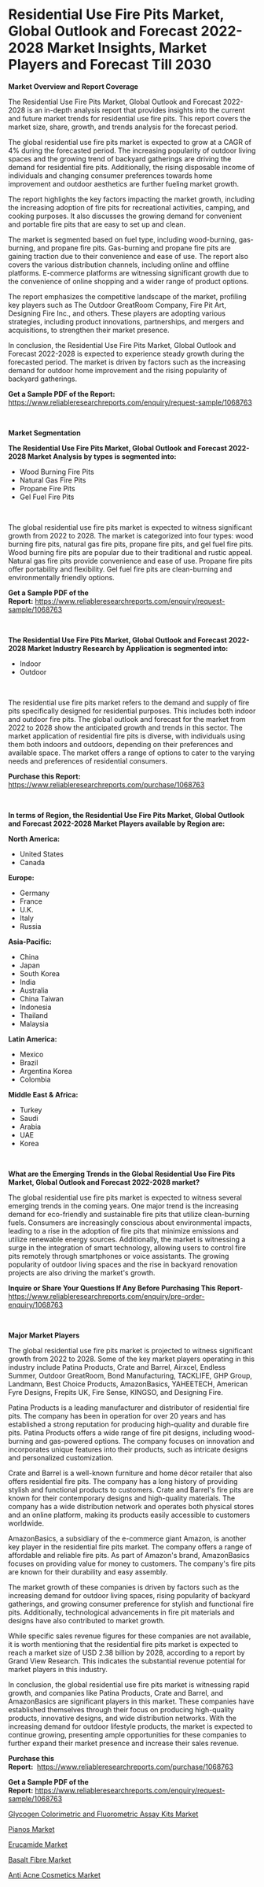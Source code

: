 <p><h1>Residential Use Fire Pits Market, Global Outlook and Forecast 2022-2028 Market Insights, Market Players and Forecast Till 2030</h1></p><p><strong>Market Overview and Report Coverage</strong></p>
<p><p>The Residential Use Fire Pits Market, Global Outlook and Forecast 2022-2028 is an in-depth analysis report that provides insights into the current and future market trends for residential use fire pits. This report covers the market size, share, growth, and trends analysis for the forecast period.</p><p>The global residential use fire pits market is expected to grow at a CAGR of 4% during the forecasted period. The increasing popularity of outdoor living spaces and the growing trend of backyard gatherings are driving the demand for residential fire pits. Additionally, the rising disposable income of individuals and changing consumer preferences towards home improvement and outdoor aesthetics are further fueling market growth.</p><p>The report highlights the key factors impacting the market growth, including the increasing adoption of fire pits for recreational activities, camping, and cooking purposes. It also discusses the growing demand for convenient and portable fire pits that are easy to set up and clean.</p><p>The market is segmented based on fuel type, including wood-burning, gas-burning, and propane fire pits. Gas-burning and propane fire pits are gaining traction due to their convenience and ease of use. The report also covers the various distribution channels, including online and offline platforms. E-commerce platforms are witnessing significant growth due to the convenience of online shopping and a wider range of product options.</p><p>The report emphasizes the competitive landscape of the market, profiling key players such as The Outdoor GreatRoom Company, Fire Pit Art, Designing Fire Inc., and others. These players are adopting various strategies, including product innovations, partnerships, and mergers and acquisitions, to strengthen their market presence.</p><p>In conclusion, the Residential Use Fire Pits Market, Global Outlook and Forecast 2022-2028 is expected to experience steady growth during the forecasted period. The market is driven by factors such as the increasing demand for outdoor home improvement and the rising popularity of backyard gatherings.</p></p>
<p><strong>Get a Sample PDF of the Report:</strong> <a href="https://www.reliableresearchreports.com/enquiry/request-sample/1068763">https://www.reliableresearchreports.com/enquiry/request-sample/1068763</a></p>
<p>&nbsp;</p>
<p><strong>Market Segmentation</strong></p>
<p><strong>The Residential Use Fire Pits Market, Global Outlook and Forecast 2022-2028 Market Analysis by types is segmented into:</strong></p>
<p><ul><li>Wood Burning Fire Pits</li><li>Natural Gas Fire Pits</li><li>Propane Fire Pits</li><li>Gel Fuel Fire Pits</li></ul></p>
<p>&nbsp;</p>
<p><p>The global residential use fire pits market is expected to witness significant growth from 2022 to 2028. The market is categorized into four types: wood burning fire pits, natural gas fire pits, propane fire pits, and gel fuel fire pits. Wood burning fire pits are popular due to their traditional and rustic appeal. Natural gas fire pits provide convenience and ease of use. Propane fire pits offer portability and flexibility. Gel fuel fire pits are clean-burning and environmentally friendly options.</p></p>
<p><strong>Get a Sample PDF of the Report:</strong>&nbsp;<a href="https://www.reliableresearchreports.com/enquiry/request-sample/1068763">https://www.reliableresearchreports.com/enquiry/request-sample/1068763</a></p>
<p>&nbsp;</p>
<p><strong>The Residential Use Fire Pits Market, Global Outlook and Forecast 2022-2028 Market Industry Research by Application is segmented into:</strong></p>
<p><ul><li>Indoor</li><li>Outdoor</li></ul></p>
<p>&nbsp;</p>
<p><p>The residential use fire pits market refers to the demand and supply of fire pits specifically designed for residential purposes. This includes both indoor and outdoor fire pits. The global outlook and forecast for the market from 2022 to 2028 show the anticipated growth and trends in this sector. The market application of residential fire pits is diverse, with individuals using them both indoors and outdoors, depending on their preferences and available space. The market offers a range of options to cater to the varying needs and preferences of residential consumers.</p></p>
<p><strong>Purchase this Report:</strong>&nbsp; <a href="https://www.reliableresearchreports.com/purchase/1068763">https://www.reliableresearchreports.com/purchase/1068763</a></p>
<p>&nbsp;</p>
<p><strong>In terms of Region, the Residential Use Fire Pits Market, Global Outlook and Forecast 2022-2028 Market Players available by Region are:</strong></p>
<p>
    <p> <strong> North America: </strong>
        <ul>
            <li>United States</li>
            <li>Canada</li>
        </ul>
        </p> 
    <p> <strong> Europe: </strong>
        <ul>
            <li>Germany</li>
            <li>France</li>
            <li>U.K.</li>
            <li>Italy</li>
            <li>Russia</li>
        </ul>
        </p> 
    <p> <strong> Asia-Pacific: </strong>
        <ul>
            <li>China</li>
            <li>Japan</li>
            <li>South Korea</li>
            <li>India</li>
            <li>Australia</li>
            <li>China Taiwan</li>
            <li>Indonesia</li>
            <li>Thailand</li>
            <li>Malaysia</li>
        </ul>
        </p> 
    <p> <strong> Latin America: </strong>
        <ul>
            <li>Mexico</li>
            <li>Brazil</li>
            <li>Argentina Korea</li>
            <li>Colombia</li>
        </ul>
        </p> 
    <p> <strong> Middle East & Africa: </strong>
        <ul>
            <li>Turkey</li>
            <li>Saudi</li>
            <li>Arabia</li>
            <li>UAE</li>
            <li>Korea</li>
        </ul>
    </p>
    </p>
<p>&nbsp;</p>
<p><strong>What are the Emerging Trends in the Global Residential Use Fire Pits Market, Global Outlook and Forecast 2022-2028 market?</strong></p>
<p><p>The global residential use fire pits market is expected to witness several emerging trends in the coming years. One major trend is the increasing demand for eco-friendly and sustainable fire pits that utilize clean-burning fuels. Consumers are increasingly conscious about environmental impacts, leading to a rise in the adoption of fire pits that minimize emissions and utilize renewable energy sources. Additionally, the market is witnessing a surge in the integration of smart technology, allowing users to control fire pits remotely through smartphones or voice assistants. The growing popularity of outdoor living spaces and the rise in backyard renovation projects are also driving the market's growth.</p></p>
<p><strong>Inquire or Share Your Questions If Any Before Purchasing This Report</strong>- <a href="https://www.reliableresearchreports.com/enquiry/pre-order-enquiry/1068763">https://www.reliableresearchreports.com/enquiry/pre-order-enquiry/1068763</a></p>
<p>&nbsp;</p>
<p><strong>Major Market Players</strong></p>
<p><p>The global residential use fire pits market is projected to witness significant growth from 2022 to 2028. Some of the key market players operating in this industry include Patina Products, Crate and Barrel, Airxcel, Endless Summer, Outdoor GreatRoom, Bond Manufacturing, TACKLIFE, GHP Group, Landmann, Best Choice Products, AmazonBasics, YAHEETECH, American Fyre Designs, Frepits UK, Fire Sense, KINGSO, and Designing Fire.</p><p>Patina Products is a leading manufacturer and distributor of residential fire pits. The company has been in operation for over 20 years and has established a strong reputation for producing high-quality and durable fire pits. Patina Products offers a wide range of fire pit designs, including wood-burning and gas-powered options. The company focuses on innovation and incorporates unique features into their products, such as intricate designs and personalized customization.</p><p>Crate and Barrel is a well-known furniture and home décor retailer that also offers residential fire pits. The company has a long history of providing stylish and functional products to customers. Crate and Barrel's fire pits are known for their contemporary designs and high-quality materials. The company has a wide distribution network and operates both physical stores and an online platform, making its products easily accessible to customers worldwide.</p><p>AmazonBasics, a subsidiary of the e-commerce giant Amazon, is another key player in the residential fire pits market. The company offers a range of affordable and reliable fire pits. As part of Amazon's brand, AmazonBasics focuses on providing value for money to customers. The company's fire pits are known for their durability and easy assembly.</p><p>The market growth of these companies is driven by factors such as the increasing demand for outdoor living spaces, rising popularity of backyard gatherings, and growing consumer preference for stylish and functional fire pits. Additionally, technological advancements in fire pit materials and designs have also contributed to market growth.</p><p>While specific sales revenue figures for these companies are not available, it is worth mentioning that the residential fire pits market is expected to reach a market size of USD 2.38 billion by 2028, according to a report by Grand View Research. This indicates the substantial revenue potential for market players in this industry.</p><p>In conclusion, the global residential use fire pits market is witnessing rapid growth, and companies like Patina Products, Crate and Barrel, and AmazonBasics are significant players in this market. These companies have established themselves through their focus on producing high-quality products, innovative designs, and wide distribution networks. With the increasing demand for outdoor lifestyle products, the market is expected to continue growing, presenting ample opportunities for these companies to further expand their market presence and increase their sales revenue.</p></p>
<p><strong>Purchase this Report:</strong>&nbsp;&nbsp;<a href="https://www.reliableresearchreports.com/purchase/1068763">https://www.reliableresearchreports.com/purchase/1068763</a></p>
<p></p>
<p><strong>Get a Sample PDF of the Report:</strong>&nbsp;<a href="https://www.reliableresearchreports.com/enquiry/request-sample/1068763">https://www.reliableresearchreports.com/enquiry/request-sample/1068763</a></p>
<p><p><a href="https://www.reportprime.com/glycogen-colorimetric-and-fluorometric-assay-kits-r8964">Glycogen Colorimetric and Fluorometric Assay Kits Market</a></p><p><a href="https://www.linkedin.com/pulse/pianos-market-share-amp-new-trends-analysis-report-type-application-epbfe/">Pianos Market</a></p><p><a href="https://medium.com/@wadeodinnn745/erucamide-market-size-growth-forecast-2023-2030-ad4552fc0ad2">Erucamide Market</a></p><p><a href="https://medium.com/@ziansann43365/basalt-fibre-market-size-growth-forecast-2023-2030-e54c6a4ef786">Basalt Fibre Market</a></p><p><a href="https://www.linkedin.com/pulse/anti-acne-cosmetics-market-size-growth-forecast-from-a4sle/">Anti Acne Cosmetics Market</a></p></p>